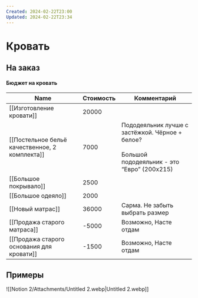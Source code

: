 ```yaml
---
Created: 2024-02-22T23:00
Updated: 2024-02-22T23:34
---
```

# Кровать

## На заказ

#### Бюджет на кровать

|Name|Стоимость|Комментарий|
|---|---|---|
|[[Изготовление кровати]]|20000||
|[[Постельное бельё качественное, 2 комплекта]]|7000|Пододеяльник лучше с застёжкой. Чёрное + белое?  <br>  <br>Большой пододеяльник - это “Евро” (200х215)|
|[[Большое покрывало]]|2500||
|[[Большое одеяло]]|2000||
|[[Новый матрас]]|36000|Сарма. Не забыть выбрать размер|
|[[Продажа старого матраса]]|-5000|Возможно, Насте отдам|
|[[Продажа старого основания для кровати]]|-1500|Возможно, Насте отдам|

  
  

## Примеры

![[Notion 2/Attachments/Untitled 2.webp|Untitled 2.webp]]